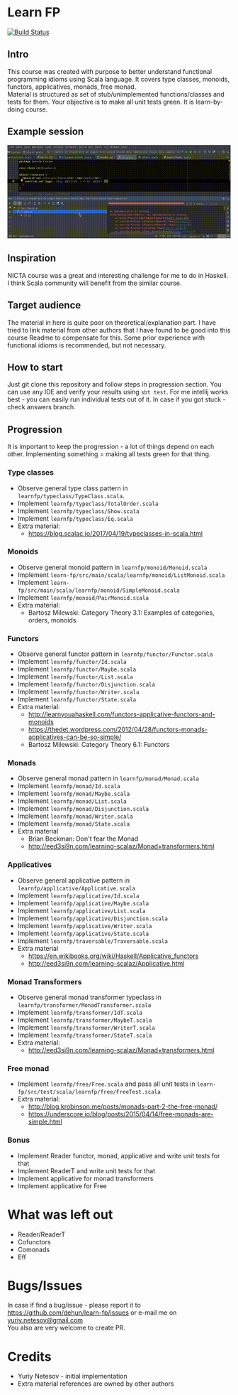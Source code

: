 # Learn FP #
[![Build Status](https://travis-ci.org/dehun/learn-fp.svg?branch=master)](https://travis-ci.org/dehun/learn-fp)

## Intro ##
This course was created with purpose to better understand functional programming idioms using Scala language.
It covers type classes, monoids, functors, applicatives, monads, free monad.   
Material is structured as set of stub/unimplemented functions/classes and tests for them.
Your objective is to make all unit tests green. It is learn-by-doing course.

## Example session ##
![Example session](example.gif?raw=true "Example session")

## Inspiration ##
NICTA course was a great and interesting challenge for me to do in Haskell.
I think Scala community will benefit from the similar course.

## Target audience ##
The material in here is quite poor on theoretical/explanation part.
I have tried to link material from other authors that I have found to be good into this course Readme to compensate for this.
Some prior experience with functional idioms is recommended, but not necessary.

## How to start ##
Just git clone this repository and follow steps in progression section.
You can use any IDE and verify your results using `sbt test`. 
For me intellij works best - you can easily run individual tests out of it.
In case if you got stuck - check answers branch.

## Progression ##
It is important to keep the progression - a lot of things depend on each other.
Implementing something = making all tests green for that thing.

### Type classes ###

- Observe general type class pattern in `learnfp/typeclass/TypeClass.scala`.
- Implement `learnfp/typeclass/TotalOrder.scala`
- Implement `learnfp/typeclass/Show.scala`
- Implement `learnfp/typeclass/Eq.scala`
- Extra material: 
  - https://blog.scalac.io/2017/04/19/typeclasses-in-scala.html

### Monoids ###

- Observe general monoid pattern in `learnfp/monoid/Monoid.scala`
- Implement `learn-fp/src/main/scala/learnfp/monoid/ListMonoid.scala`
- Implement `learn-fp/src/main/scala/learnfp/monoid/SimpleMonoid.scala`
- Implement `learnfp/monoid/PairMonoid.scala`
- Extra material:
  - Bartosz Milewski: Category Theory 3.1: Examples of categories, orders, monoids
  

### Functors ###

- Observe general functor pattern in `learnfp/functor/Functor.scala`
- Implement `learnfp/functor/Id.scala`
- Implement `learnfp/functor/Maybe.scala`
- Implement `learnfp/functor/List.scala`
- Implement `learnfp/functor/Disjunction.scala`
- Implement `learnfp/functor/Writer.scala`
- Implement `learnfp/functor/State.scala`
- Extra material:
  - http://learnyouahaskell.com/functors-applicative-functors-and-monoids
  - https://thedet.wordpress.com/2012/04/28/functors-monads-applicatives-can-be-so-simple/
  - Bartosz Milewski: Category Theory 6.1: Functors 

### Monads ###

- Observe general monad pattern in `learnfp/monad/Monad.scala`
- Implement `learnfp/monad/Id.scala`
- Implement `learnfp/monad/Maybe.scala`
- Implement `learnfp/monad/List.scala`
- Implement `learnfp/monad/Disjunction.scala`
- Implement `learnfp/monad/Writer.scala`
- Implement `learnfp/monad/State.scala`
- Extra material
  - Brian Beckman: Don't fear the Monad
  - http://eed3si9n.com/learning-scalaz/Monad+transformers.html

### Applicatives ###

- Observe general applicative pattern in `learnfp/applicative/Applicative.scala`
- Implement `learnfp/applicative/Id.scala`
- Implement `learnfp/applicative/Maybe.scala`
- Implement `learnfp/applicative/List.scala`
- Implement `learnfp/applicative/Disjunction.scala`
- Implement `learnfp/applicative/Writer.scala`
- Implement `learnfp/applicative/State.scala`
- Implement `learnfp/traversable/Traversable.scala`
- Extra material 
  - https://en.wikibooks.org/wiki/Haskell/Applicative_functors
  - http://eed3si9n.com/learning-scalaz/Applicative.html

### Monad Transformers ###

- Observe general monad transformer typeclass in `learnfp/transformer/MonadTransformer.scala`
- Implement `learnfp/transformer/IdT.scala`
- Implement `learnfp/transformer/MaybeT.scala`
- Implement `learnfp/transformer/WriterT.scala`
- Implement `learnfp/transformer/StateT.scala`
- Extra material: 
  - http://eed3si9n.com/learning-scalaz/Monad+transformers.html

### Free monad ###

- Implement `learnfp/free/Free.scala` and pass all unit tests in `learn-fp/src/test/scala/learnfp/free/FreeTest.scala`
- Extra material:
  - http://blog.krobinson.me/posts/monads-part-2-the-free-monad/
  - https://underscore.io/blog/posts/2015/04/14/free-monads-are-simple.html
  
### Bonus ###

- Implement Reader functor, monad, applicative and write unit tests for that
- Implement ReaderT and write unit tests for that
- Implement applicative for monad transformers
- Implement applicative for Free

# What was left out #

- Reader/ReaderT
- Cofunctors
- Comonads
- Eff

# Bugs/Issues #
In case if find a bug/issue - please report it to https://github.com/dehun/learn-fp/issues or e-mail me on yuriy.netesov@gmail.com  
You also are very welcome to create PR.
  
# Credits #

- Yuriy Netesov - initial implementation
- Extra material references are owned by other authors

